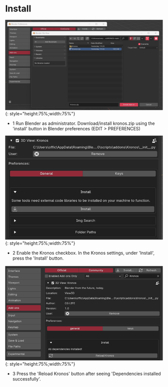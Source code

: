 # Install

<!-- 3 step install: -->

<!-- ![Alt Text](gifs/maybe.gif)
 -->
![Alt Text](images/Install.png){: style="height:75%;width:75%"}

- 1   Run Blender as administrator. Download/install kronos.zip using the 'install' button in Blender preferences (EDIT > PREFERENCES)

![Alt Text](images/Enable.png){: style="height:75%;width:75%"}

- 2    Enable the Kronos checkbox. In the Kronos settings, under 'Install', press the 'Install' button.

![Alt Text](gifs/reload.png){: style="height:75%;width:75%"}

- 3    Press the 'Reload Kronos' button after seeing 'Dependencies installed successfully'.
